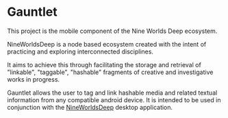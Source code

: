 # Gauntlet

This project is the mobile component of the Nine Worlds Deep ecosystem. 

NineWorldsDeep is a node based ecosystem created with the intent of practicing and exploring interconnected disciplines.

It aims to achieve this through facilitating the storage and retrieval of "linkable", "taggable", "hashable" fragments of creative and investigative works in progress.

Gauntlet allows the user to tag and link hashable media and related textual information from any compatible android device. It is intended to be used in conjunction with the [NineWorldsDeep](https://github.com/BBuchholz/NineWorldsDeep) desktop application.
